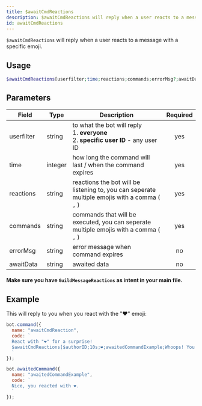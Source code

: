 ```yaml
---
title: $awaitCmdReactions 
description: $awaitCmdReactions will reply when a user reacts to a message with a specific emoji.
id: awaitCmdReactions
---
```


`$awaitCmdReactions` will reply when a user reacts to a message with a specific emoji.

## Usage

```php
$awaitCmdReactions[userfilter;time;reactions;commands;errorMsg?;awaitData?]
```

## Parameters 


| Field      | Type    | Description                                                                                    | Required |
| ---------- | ------- | ---------------------------------------------------------------------------------------------- |:--------:|
| userfilter | string  | to what the bot will reply <br /> 1. **everyone** <br /> 2. **specific user ID** - any user ID |    yes   |
| time       | integer | how long the command will last / when the command expires                                      |    yes   |
| reactions  | string  | reactions the bot will be listening to, you can seperate multiple emojis with a comma ( `,` )  |    yes   |
| commands   | string  | commands that will be executed, you can seperate multiple emojis with a comma ( `,` )          |    yes   |
| errorMsg   | string  | error message when command expires                                                             |    no    |
| awaitData  | string  | awaited data                                                                                   |    no    |


#### Make sure you have `GuildMessageReactions` as intent in your main file.

## Example

This will reply to you when you react with the "❤️" emoji:

```js
bot.command({
  name: "awaitCmdReaction",
  code: `
  React with "❤️" for a surprise! 
  $awaitCmdReactions[$authorID;10s;❤️;awaitedCommandExample;Whoops! You didn't react in time..]
  `
});

bot.awaitedCommand({
  name: "awaitedCommandExample",
  code: `
  Nice, you reacted with ❤️.
  `
});
```
